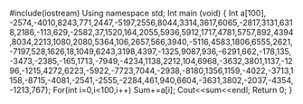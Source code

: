 #include(iostream)
Using namespace std;
Int main (void)
{
Int a[100], -2574,-4010,8243,771,2447,-5197,2556,8044,3314,3617,6065,-2817,3131,6318,2186,-113,629,-2582,37,1520,164,2055,5936,5912,1717,4781,5757,892,4394,8034,2213,1080,2080,5364,106,2657,566,3940,-5116,4583,1806,6555,2621,-7197,528,1626,18,1049,6243,3198,4397,-1325,9087,936,-6291,662,-178,135,-3473,-2385,-165,1713,-7949,-4234,1138,2212,104,6968,-3632,3801,1137,-1296,-1215,4272,6223,-5922,-7723,7044,-2938,-8180,1356,1159,-4022,-3713,1158,-8715,-4081,-2541,-2555,-2284,461,940,6604,-3631,3802,-2037,-4354,-1213,767};
For(int i=0,i<100,i++)
Sum+=a[i];
Cout<<sum<<endl;
Return 0;
}
